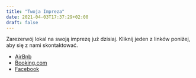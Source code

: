 ```yaml
---
title: "Twoja Impreza"
date: 2021-04-03T17:37:29+02:00
draft: false
---
```


Zarezerwój lokal na swoją imprezę już dzisiaj. Kliknij jeden z linków poniżej,
aby się z nami skontaktować.

 - [AirBnb](https://www.airbnb.pl/rooms/44446396)
 - [Booking.com](https://www.booking.com/hotel/pl/vip-house-szczecin-miejsce-na-twoja-impreze-szczecin.html)
 - [Facebook](https://www.facebook.com/VIP-House-108273610776978/)
 
